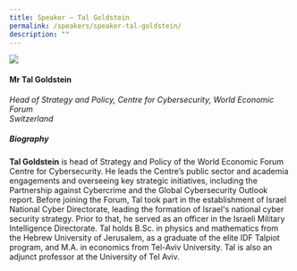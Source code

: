 ```yaml
---
title: Speaker – Tal Goldstein
permalink: /speakers/speaker-tal-goldstein/
description: ""
---
```

![](/images/mr%20tal%20goldstein.png)

#### **Mr Tal Goldstein**

*Head of Strategy and Policy,  Centre for Cybersecurity, World Economic Forum 
<br>Switzerland*

##### **Biography**

**Tal Goldstein** is head of Strategy and Policy of the World Economic Forum Centre for Cybersecurity. He leads the Centre’s public sector and academia engagements and overseeing key strategic initiatives, including the Partnership against Cybercrime and the Global Cybersecurity Outlook report. Before joining the Forum, Tal took part in the establishment of Israel National Cyber Directorate, leading the formation of Israel's national cyber security strategy. Prior to that, he served as an officer in the Israeli Military Intelligence Directorate. Tal holds B.Sc. in physics and mathematics from the Hebrew University of Jerusalem, as a graduate of the elite IDF Talpiot program, and M.A. in economics from Tel-Aviv University. Tal is also an adjunct professor at the University of Tel Aviv.